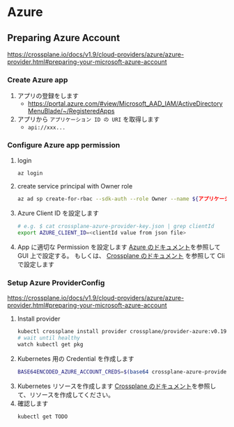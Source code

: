 # Azure

## Preparing Azure Account

https://crossplane.io/docs/v1.9/cloud-providers/azure/azure-provider.html#preparing-your-microsoft-azure-account


### Create Azure app

1. アプリの登録をします
   - https://portal.azure.com/#view/Microsoft_AAD_IAM/ActiveDirectoryMenuBlade/~/RegisteredApps
1. アプリから `アプリケーション ID の URI` を取得します
   - `api://xxx...`

### Configure Azure app permission

1. login
   ```bash
   az login
   ```
1. create service principal with Owner role
   ```bash
   az ad sp create-for-rbac --sdk-auth --role Owner --name ${アプリケーション ID の URI e.g. api://..} > crossplane-azure-provider-key.json
   ```
1. Azure Client ID を設定します
   ```bash
   # e.g. $ cat crossplane-azure-provider-key.json | grep clientId
   export AZURE_CLIENT_ID=<clientId value from json file> 
   ```
1. App に適切な Permission を設定します
   [Azure のドキュメント](https://docs.microsoft.com/en-us/azure/active-directory/develop/quickstart-configure-app-access-web-apis)を参照して GUI 上で設定する。
   もしくは、
   [Crossplane のドキュメント](https://crossplane.io/docs/v1.9/cloud-providers/azure/azure-provider.html#preparing-your-microsoft-azure-account) を参照して Cli で設定します

### Setup Azure ProviderConfig

https://crossplane.io/docs/v1.9/cloud-providers/azure/azure-provider.html#preparing-your-microsoft-azure-account

1. Install provider
   ```bash
   kubectl crossplane install provider crossplane/provider-azure:v0.19.0
   # wait until healthy
   watch kubectl get pkg
   ```
1. Kubernetes 用の Credential を作成します
   ```bash
   BASE64ENCODED_AZURE_ACCOUNT_CREDS=$(base64 crossplane-azure-provider-key.json | tr -d "\n")
   ```
1. Kubernetes リソースを作成します
   [Crossplane のドキュメント](https://crossplane.io/docs/v1.9/cloud-providers/azure/azure-provider.html#setup-azure-providerconfig)を参照して、リソースを作成してください。
1. 確認します
   ```bash
   kubectl get TODO
   ```
